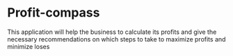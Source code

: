 # Profit-compass
This application will help the business to calculate its profits and give the necessary recommendations on which steps to take to maximize profits and minimize loses
